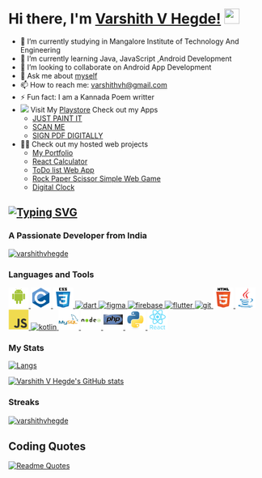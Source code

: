 # Hi there, I'm [Varshith V Hegde!](https://varshithvhegde.github.io) <img src="https://raw.githubusercontent.com/MartinHeinz/MartinHeinz/master/wave.gif" height ="30px" width="30px">

<!--
**Varshithvhegde/Varshithvhegde** is a ✨ _special_ ✨ repository because its `README.md` (this file) appears on your GitHub profile.

Here are some ideas to get you started:-->

- 🔭 I’m currently studying in Mangalore Institute of Technology And Engineering
- 🌱 I’m currently learning Java, JavaScript ,Android Development
- 👯 I’m looking to collaborate on Android App Development
- 💬 Ask me about [myself](https://varshithvhegde.github.io)
- 📫 How to reach me: varshithvh@gmail.com
- ⚡ Fun fact: I am a Kannada Poem writter  
- <img src="https://user-images.githubusercontent.com/80502833/174444653-5397e57a-f6dc-4a4b-ab4b-8acaf41aee67.png" width="25px"> Visit My [Playstore](https://play.google.com/store/apps/dev?id=7195155598989215375) Check out my Apps
   - [JUST PAINT IT](https://play.google.com/store/apps/details?id=com.varshith.justpaintit)
   - [SCAN ME](https://play.google.com/store/apps/details?id=com.varshith.varshith.qr_generator)
   - [SIGN PDF DIGITALLY](https://play.google.com/store/apps/details?id=com.varshith.pdfdigitalsignature)
- 👨‍💻 Check out my hosted web projects  
   - [My Portfolio](https://varshithvhegde.github.io)
   - [React Calculator](https://varshithvhegde.github.io/react_calculator)  
   - [ToDo list Web App](https://varshithvhegde.github.io/todolist)  
   - [Rock Paper Scissor Simple Web Game](https://varshithvhegde.github.io/rockpaperscissors/)
   - [Digital Clock](https://varshithvhegde.github.io/DigitalClock/)

<!--## My Contributions  
### Green Mode
<a href="https://github.com/varshithvhegde"><img src="https://ghchart.rshah.org/varshithvhegde" alt="Vaarshithvhegde's Github chart"/></a>
  
  
### Blue Mode
  
<a href="https://github.com/varshithvhegde"><img src="https://ghchart.rshah.org/409ba5/varshithvhegde" alt="2016rshah's Blue Github Chart" /></a>
  
  
### Stats

[![Varshith V Hegde's GitHub stats](https://github-readme-stats.vercel.app/api?username=varshithvhegde&show_icons=true&theme=radical)](https://github.com/varshithvhegde)
  
  
### Languages

[![Top Langs](https://github-readme-stats.vercel.app/api/top-langs/?username=varshithvhegde&layout=compact)](https://github.com/varshithvhegde)
<!--
### Github Projects

<a href="https://github.com/Varshithvhegde/WhatsApp_Status_Saver">![Customized Card](https://github-readme-stats.vercel.app/api/pin?username=varshithvhegde&repo=WhatsApp_Status_Saver&title_color=fff&icon_color=f9f9f9&text_color=9f9f9f&bg_color=151515)</a>

   <a href="https://github.com/Varshithvhegde/WhatsApp_Status_Saver">![Customized Card](https://github-readme-stats.vercel.app/api/pin?username=varshithvhegde&repo=WhatsApp_Status_Saver&title_color=fff&icon_color=f9f9f9&text_color=9f9f9f&bg_color=151515)</a>!-->
   
 <!--  [![willianrod's wakatime stats](https://github-readme-stats.vercel.app/api/wakatime?username=varshithvhegde)](https://github.com/Varshithvhegde/WhatsApp_Status_Saver)
!-->
## [![Typing SVG](https://readme-typing-svg.herokuapp.com?size=35&duration=4990&color=F7F7F7&multiline=true&height=70&lines=My+Contributions)](https://git.io/typing-svg)
<h3 ">A Passionate Developer from India</h3>

<p align="left"> <a href="https://github.com/varshithvhegde"><img src="https://github-profile-trophy.vercel.app/?username=varshithvhegde" alt="varshithvhegde" /></a> </p>



<h3 align="left">Languages and Tools</h3>
<p align="left"> <a href="https://developer.android.com" target="_blank" rel="noreferrer"> <img src="https://raw.githubusercontent.com/devicons/devicon/master/icons/android/android-original-wordmark.svg" alt="android" width="40" height="40"/> </a> <a href="https://www.cprogramming.com/" target="_blank" rel="noreferrer"> <img src="https://raw.githubusercontent.com/devicons/devicon/master/icons/c/c-original.svg" alt="c" width="40" height="40"/> </a> <a href="https://www.w3schools.com/css/" target="_blank" rel="noreferrer"> <img src="https://raw.githubusercontent.com/devicons/devicon/master/icons/css3/css3-original-wordmark.svg" alt="css3" width="40" height="40"/> </a> <a href="https://dart.dev" target="_blank" rel="noreferrer"> <img src="https://www.vectorlogo.zone/logos/dartlang/dartlang-icon.svg" alt="dart" width="40" height="40"/> </a> <a href="https://www.figma.com/" target="_blank" rel="noreferrer"> <img src="https://www.vectorlogo.zone/logos/figma/figma-icon.svg" alt="figma" width="40" height="40"/> </a> <a href="https://firebase.google.com/" target="_blank" rel="noreferrer"> <img src="https://www.vectorlogo.zone/logos/firebase/firebase-icon.svg" alt="firebase" width="40" height="40"/> </a> <a href="https://flutter.dev" target="_blank" rel="noreferrer"> <img src="https://www.vectorlogo.zone/logos/flutterio/flutterio-icon.svg" alt="flutter" width="40" height="40"/> </a> <a href="https://git-scm.com/" target="_blank" rel="noreferrer"> <img src="https://www.vectorlogo.zone/logos/git-scm/git-scm-icon.svg" alt="git" width="40" height="40"/> </a> <a href="https://www.w3.org/html/" target="_blank" rel="noreferrer"> <img src="https://raw.githubusercontent.com/devicons/devicon/master/icons/html5/html5-original-wordmark.svg" alt="html5" width="40" height="40"/> </a> <a href="https://www.java.com" target="_blank" rel="noreferrer"> <img src="https://raw.githubusercontent.com/devicons/devicon/master/icons/java/java-original.svg" alt="java" width="40" height="40"/> </a> <a href="https://developer.mozilla.org/en-US/docs/Web/JavaScript" target="_blank" rel="noreferrer"> <img src="https://raw.githubusercontent.com/devicons/devicon/master/icons/javascript/javascript-original.svg" alt="javascript" width="40" height="40"/> </a> <a href="https://kotlinlang.org" target="_blank" rel="noreferrer"> <img src="https://www.vectorlogo.zone/logos/kotlinlang/kotlinlang-icon.svg" alt="kotlin" width="40" height="40"/> </a> <a href="https://www.mysql.com/" target="_blank" rel="noreferrer"> <img src="https://raw.githubusercontent.com/devicons/devicon/master/icons/mysql/mysql-original-wordmark.svg" alt="mysql" width="40" height="40"/> </a> <a href="https://nodejs.org" target="_blank" rel="noreferrer"> <img src="https://raw.githubusercontent.com/devicons/devicon/master/icons/nodejs/nodejs-original-wordmark.svg" alt="nodejs" width="40" height="40"/> </a> <a href="https://www.php.net" target="_blank" rel="noreferrer"> <img src="https://raw.githubusercontent.com/devicons/devicon/master/icons/php/php-original.svg" alt="php" width="40" height="40"/> </a> <a href="https://www.python.org" target="_blank" rel="noreferrer"> <img src="https://raw.githubusercontent.com/devicons/devicon/master/icons/python/python-original.svg" alt="python" width="40" height="40"/> </a> <a href="https://reactjs.org/" target="_blank" rel="noreferrer"> <img src="https://raw.githubusercontent.com/devicons/devicon/master/icons/react/react-original-wordmark.svg" alt="react" width="40" height="40"/> </a> </p>

<h3 align="left">My Stats</h3>


[![Langs](https://github-readme-stats.vercel.app/api/top-langs/?username=varshithvhegde&layout=compact)](https://github.com/varshithvhegde)


[![Varshith V Hegde's GitHub stats](https://github-readme-stats.vercel.app/api?username=varshithvhegde&show_icons=true&theme=radical)](https://github.com/varshithvhegde)



<h3 align="left">Streaks</h3>
<p><a href="https://github.com/varshithvhegde"><img align="center" src="https://github-readme-streak-stats.herokuapp.com?user=Varshithvhegde&theme=dark&fire=DD2727" alt="varshithvhegde" /></a></p>
<h2>Coding Quotes</h2>

[![Readme Quotes](https://quotes-github-readme.vercel.app/api?type=horizontal&theme=dark)](https://github.com/Varshithvhegde)


